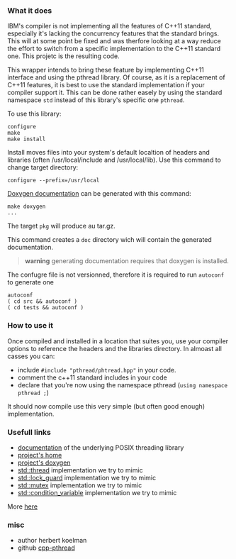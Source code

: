 ### What it does

IBM's compiler is not implementing all the features of C++11 standard, especially it's lacking the concurrency features that the standard brings. This will at some point be fixed and was therfore looking at a way reduce the effort to switch from a specific implementation to the C++11 standard one. This projetc is the resulting code.

This wrapper intends to bring these feature by implementing C++11 interface and using the  pthread library.  Of course, as it is a replacement of C++11 features, it is best to use the standard implementation if your compiler support it. This can be done rather easely by using the standard namespace `std` instead of this library's specific one `pthread`.

To use this library:
```
configure
make
make install
```

Install moves files into your system's default localtion of headers and libraries (often /usr/local/include and /usr/local/lib). Use this command to change target directory:
```
configure --prefix=/usr/local
```

[Doxygen documentation](http://herbertkoelman.github.io/cpp-pthread/doc/html/) can be generated with this command:
```
make doxygen
...
```

The target `pkg` will produce au tar.gz.

This command creates a `doc` directory wich will contain the generated documentation.

> **warning** generating documentation requires that doxygen is installed.

The confugre file is not versionned, therefore it is required to run `autoconf` to generate one
```
autoconf
( cd src && autoconf )
( cd tests && autoconf )
```

### How to use it

Once compiled and installed in a location that suites you, use your compiler options to reference the headers and the libraries directory. In almoast all casses you can:
* include `#include "pthread/phtread.hpp"` in your code.
* comment the c++11 standard includes in your code
* declare that you're now using the namespace pthread (`using namespace pthread ;`)

It should now compile use this very simple (but often good enough) implementation.

### Usefull links

* [documentation](http://pubs.opengroup.org/onlinepubs/007908799/xsh/threads.html) of the underlying POSIX threading library 
* [project's home](https://github.com/HerbertKoelman/cpp-pthread)
* [project's doxygen](http://herbertkoelman.github.io/cpp-pthread/doc/html/)
* [std::thread](http://en.cppreference.com/w/cpp/thread/thread) implementation we try to mimic
* [std::lock_guard](http://en.cppreference.com/w/cpp/thread/lock_guard/lock_guard)  implementation we try to mimic 
* [std::mutex](http://en.cppreference.com/w/cpp/thread/mutex) implementation we try to mimic
* [std::condition_variable](http://en.cppreference.com/w/cpp/thread/condition_variable) implementation we try to mimic

More [here](https://github.com/HerbertKoelman/cpp-pthread/wiki)

### misc

* author herbert koelman
* github [cpp-pthread](https://github.com/HerbertKoelman/cpp-pthread)
